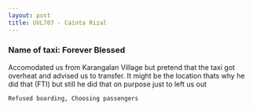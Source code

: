 ```yaml
---
layout: post
title: UVL707 - Cainta Rizal
---
```


### Name of taxi: Forever Blessed

Accomodated us from Karangalan Village but pretend that the taxi got overheat and advised us to transfer. It might be the location thats why he did that (FTI) but still he did that on purpose just to left us out

```Refused boarding, Choosing passengers```
